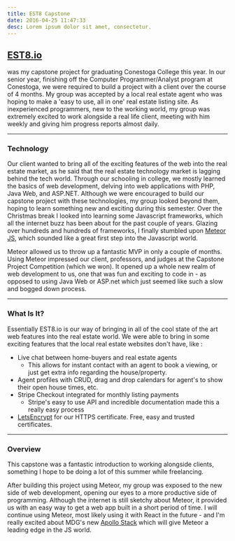 ```yaml
---
title: EST8 Capstone
date: 2016-04-25 11:47:33
desc: Lorem ipsum dolor sit amet, consectetur.
---
```


## <a href="https://www.est8.io">EST8.io</a>
was my capstone project for graduating Conestoga College this year.
In our senior year, finishing off the Computer Programmer/Analyst program at Conestoga, we were required to build a project with a client over the course of 4 months.
My group was accepted by a local real estate agent who was hoping to make a 'easy to use, all in one' real estate listing site. As inexperienced programmers, new to the working world, my group was extremely excited to work alongside a real life client, meeting with him weekly and giving him progress reports almost daily.

---

### Technology
Our client wanted to bring all of the exciting features of the web into the real estate market, as he said that the real estate technology market is lagging behind the tech world.
Through our schooling in college, we mostly learned the basics of web development, delving into web applications with PHP, Java Web, and ASP.NET. Although we were encouraged to build our capstone project with these technologies, my group looked beyond them, hoping to learn something new and exciting during this semester.
Over the Christmas break I looked into learning some Javascript frameworks, which all the internet buzz has been about for the past couple of years.
Glazing over hundreds and hundreds of frameworks, I finally stumbled upon <a href="www.meteor.com">Meteor JS</a>, which sounded like a great first step into the Javascript world.

Meteor allowed us to throw up a fantastic MVP in only a couple of months. Using Meteor impressed our client, professors, and judges at the Capstone Project Competition (which we won). It opened up a whole new realm of web development to us, one that was fun and exciting to code in - as opposed to using Java Web or ASP.net which just seemed like such a slow and bogged down process.

---
### What Is It?
Essentially EST8.io is our way of bringing in all of the cool state of the art web features into the real estate world.
We were able to bring in some exciting features that the local real estate websites don't have, like :
- Live chat between home-buyers and real estate agents
  - This allows for instant contact with an agent to book a viewing, or just get extra info regarding the house/property.
- Agent profiles with CRUD, drag and drop calendars for agent's to show their open house times, etc.
- Stripe Checkout integrated for monthly listing payments
  - Stripe's easy to use API and incredible documentation made this a really easy process
- <a href="https://letsencrypt.org/">LetsEncrypt</a> for our HTTPS certificate. Free, easy and trusted certificates.

---

### Overview

This capstone was a fantastic introduction to working alongside clients, something I hope to be doing a lot of this summer while freelancing.

After building this project using Meteor, my group was exposed to the new side of web development, opening our eyes to a more productive side of programming. Although the internet is still sketchy about Meteor, it provided us with an easy way to get a web app built in a short period of time. I will continue using Meteor, most likely using it with React in the future - and I'm really excited about MDG's new <a href="http://www.apollostack.com/">Apollo Stack</a> which will give Meteor a leading edge in the JS world.
